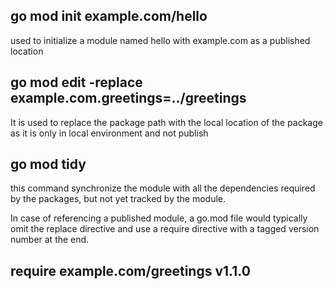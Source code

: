 ## go mod init example.com/hello

used to initialize a module named hello with example.com as a published location

## go mod edit -replace example.com.greetings=../greetings

It is used to replace the package path with the local location of the package as it is only in local environment and not publish

## go mod tidy

this command synchronize the module with all the dependencies required by the packages, but not yet tracked by the module.

In case of referencing a published module, a go.mod file would typically omit the replace directive and use a require directive with a tagged version number at the end.

## require example.com/greetings v1.1.0
